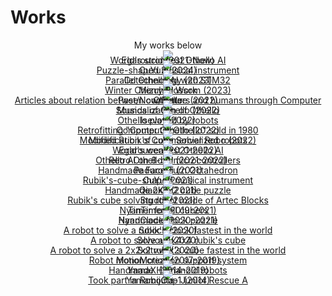# Works

<div style="text-align:center">
    My works below
</div>



<div style="text-align:center; line-height:0;">

<div class="eye_catch">
    <a href="./egaroucid/">
        <img class="img" src="img/egaroucid.png"/>
        <div class="mask">
            <div class="caption">Egaroucid (2021-Now)<br>World's strongest Othello AI</div>
        </div>
    </a>
</div>

<div class="eye_catch">
    <a href="./cuyu2/">
        <img class="img" src="img/cuyu2.png"/>
        <div class="mask">
            <div class="caption">CuYu2 (2024)<br>Puzzle-shaped musical instrument</div>
        </div>
    </a>
</div>

<div class="eye_catch">
    <a href="./cotechnology/">
        <img class="img" src="img/cotechnology.png"/>
        <div class="mask">
            <div class="caption">Cotechnology (2023)<br>Parallel Othello AI with STM32</div>
        </div>
    </a>
</div>

<div class="eye_catch">
    <a href="./winter_cherry_blossom/">
        <img class="img" src="img/winter_cherry_blossom.png"/>
        <div class="mask">
            <div class="caption">Winter Cherry Blossom (2023)<br>Mizuhiki Work</div>
        </div>
    </a>
</div>

<div class="eye_catch">
    <a href="./past_now_future/">
        <img class="img" src="img/past_now_future.png"/>
        <div class="mask">
            <div class="caption">Past/Now/Future (2022)<br>Articles about relation between computers and humans through Computer Othello</div>
        </div>
    </a>
</div>

<div class="eye_catch">
    <a href="./sound_of_othello/">
        <img class="img" src="img/sound_of_othello.png"/>
        <div class="mask">
            <div class="caption">Sounds of Othello (2022)<br>Musicalization of Othello</div>
        </div>
    </a>
</div>

<div class="eye_catch">
    <a href="./isevot/">
        <img class="img" src="img/isevot.png"/>
        <div class="mask">
            <div class="caption">Isevot (2022)<br>Othello played by robots</div>
        </div>
    </a>
</div>

<div class="eye_catch">
    <a href="./computer_othello/">
        <img class="img" src="img/computer_othello.png"/>
        <div class="mask">
            <div class="caption">Computer Othello (2022)<br>Retrofitting "Computer Othello" sold in 1980</div>
        </div>
    </a>
</div>

<div class="eye_catch">
    <a href="./mod_rubikscube_solver_robo/">
        <img class="img" src="img/mod_rubikscube_solver_robo.png"/>
        <div class="mask">
            <div class="caption">Modified Rubik's Cube Solver Robo (2022)<br>Modification of commercialized robots</div>
        </div>
    </a>
</div>

<div class="eye_catch">
    <a href="./egaroucen/">
        <img class="img" src="img/egaroucen.png"/>
        <div class="mask">
            <div class="caption">Egaroucen (2021-2022)<br>World's weakest Othello AI</div>
        </div>
    </a>
</div>

<div class="eye_catch">
    <a href="./retro_othello_ai/">
        <img class="img" src="img/retro_othello_ai.png"/>
        <div class="mask">
            <div class="caption">Retro Othello AI (2021-2022)<br>Othello AI on 8-bit microcontrollers</div>
        </div>
    </a>
</div>

<div class="eye_catch">
    <a href="./padurong/">
        <img class="img" src="img/padurong.png"/>
        <div class="mask">
            <div class="caption">Padurong (2021)<br>Handmade Face Turn Octahedron</div>
        </div>
    </a>
</div>

<div class="eye_catch">
    <a href="./cuyu/">
        <img class="img" src="img/cuyu.png"/>
        <div class="mask">
            <div class="caption">CuYu (2021)<br>Rubik's-cube-shaped musical instrument</div>
        </div>
    </a>
</div>

<div class="eye_catch">
    <a href="./qiaoke/">
        <img class="img" src="img/qiaoke.png"/>
        <div class="mask">
            <div class="caption">QiaoKe (2021)<br>Handmade 2x2x2 cube puzzle</div>
        </div>
    </a>
</div>

<div class="eye_catch">
    <a href="./studth/">
        <img class="img" src="img/studth.png"/>
        <div class="mask">
            <div class="caption">Studth (2021)<br>Rubik's cube solving robot made of Artec Blocks</div>
        </div>
    </a>
</div>

<div class="eye_catch">
    <a href="./nyantimer/">
        <img class="img" src="img/nyantimer.png"/>
        <div class="mask">
            <div class="caption">NyanTimer (2019-2021)<br>Timer for all cubers
        </div>
        </div>
    </a>
</div>

<div class="eye_catch">
    <a href="./nyanclock/">
        <img class="img" src="img/nyanclock.png"/>
        <div class="mask">
            <div class="caption">NyanClock (2020-2021)<br>Handmade clock puzzle</div>
        </div>
    </a>
</div>

<div class="eye_catch">
    <a href="./solock/">
        <img class="img" src="img/solock.png"/>
        <div class="mask">
            <div class="caption">Solock (2020)<br>A robot to solve a rubik's clock fastest in the world</div>
        </div>
    </a>
</div>

<div class="eye_catch">
    <a href="./solvour/">
        <img class="img" src="img/solvour.png"/>
        <div class="mask">
            <div class="caption">Solvour (2020)<br>A robot to solve a 4x4x4 rubik's cube</div>
        </div>
    </a>
</div>

<div class="eye_catch">
    <a href="./soltvvo/">
        <img class="img" src="img/soltvvo.png"/>
        <div class="mask">
            <div class="caption">Soltvvo (2020)<br>A robot to solve a 2x2x2 rubik's cube fastest in the world
            </div>
        </div>
    </a>
</div>

<div class="eye_catch">
    <a href="./monomotion/">
        <img class="img" src="img/monomotion.png"/>
        <div class="mask">
            <div class="caption">
                MonoMotion (2017-2019)<br>Robot motion creation support system
            </div>
        </div>
    </a>
</div>

<div class="eye_catch">
    <a href="./yamax/">
        <img class="img" src="img/yamax.png"/>
        <div class="mask">
            <div class="caption">YamaX (2014-2019)<br>Handmade Humanoid robots
        </div>
        </div>
    </a>
</div>

<div class="eye_catch">
    <a href="./yamamijuta/">
        <img class="img" src="img/yamamijuta.png"/>
        <div class="mask">
            <div class="caption">Yamamijuta-1 (2014)<br>Took part in RoboCup Junior Rescue A
        </div>
        </div>
    </a>
</div>
</div>
